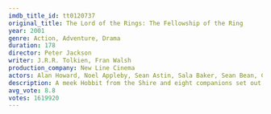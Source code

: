 ```yaml
---
imdb_title_id: tt0120737
original_title: The Lord of the Rings: The Fellowship of the Ring
year: 2001
genre: Action, Adventure, Drama
duration: 178
director: Peter Jackson
writer: J.R.R. Tolkien, Fran Walsh
production_company: New Line Cinema
actors: Alan Howard, Noel Appleby, Sean Astin, Sala Baker, Sean Bean, Cate Blanchett, Orlando Bloom, Billy Boyd, Marton Csokas, Megan Edwards, Michael Elsworth, Mark Ferguson, Ian Holm, Christopher Lee, Lawrence Makoare
description: A meek Hobbit from the Shire and eight companions set out on a journey to destroy the powerful One Ring and save Middle-earth from the Dark Lord Sauron.
avg_vote: 8.8
votes: 1619920
---
```

